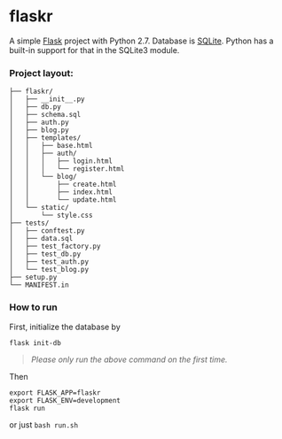 # flaskr

A simple [Flask](http://flask.pocoo.org/) project with Python 2.7. 
Database is [SQLite](https://sqlite.org/about.html). Python has a built-in support for that in the SQLite3 module.

### Project layout:
```
├── flaskr/
│   ├── __init__.py
│   ├── db.py
│   ├── schema.sql
│   ├── auth.py
│   ├── blog.py
│   ├── templates/
│   │   ├── base.html
│   │   ├── auth/
│   │   │   ├── login.html
│   │   │   └── register.html
│   │   └── blog/
│   │       ├── create.html
│   │       ├── index.html
│   │       └── update.html
│   └── static/
│       └── style.css
├── tests/
│   ├── conftest.py
│   ├── data.sql
│   ├── test_factory.py
│   ├── test_db.py
│   ├── test_auth.py
│   └── test_blog.py
├── setup.py
└── MANIFEST.in
```

### How to run
First, initialize the database by
```
flask init-db
```
> *Please only run the above command on the first time.*

Then
```
export FLASK_APP=flaskr
export FLASK_ENV=development
flask run
```
or just `bash run.sh`